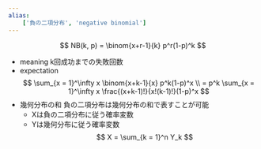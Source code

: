 ```yaml
---
alias:
    ['負の二項分布', 'negative binomial']
---
```

$$ NB(k, p) = \binom{x+r-1}{k} p^r(1-p)^k $$
- meaning
    k回成功までの失敗回数
- expectation
    $$ \sum_{x = 1}^\infty x \binom{x+k-1}{x} p^k(1-p)^x \\ = p^k \sum_{x = 1}^\infty x \frac{(x+k-1)!}{x!(k-1)!}(1-p)^x $$
- 幾何分布の和
    負の二項分布は幾何分布の和で表すことが可能
    - Xは負の二項分布に従う確率変数
    - Yは幾何分布に従う確率変数
    $$ X = \sum_{k = 1}^n Y_k $$